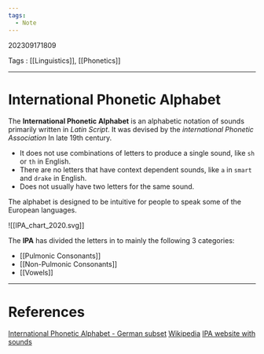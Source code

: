 ```yaml
---
tags:
  - Note
---
```

202309171809

Tags : [[Linguistics]], [[Phonetics]]

---
# International Phonetic Alphabet
The **International Phonetic Alphabet** is an alphabetic notation of sounds primarily written in _Latin Script_. It was devised by the *international Phonetic Association* In late 19th century.
- It does not use combinations of letters to produce a single sound, like `sh` or `th` in English.
- There are no letters that have context dependent sounds, like `a` in `smart` and `drake` in English.
- Does not usually have two letters for the same sound.

The alphabet is designed to be intuitive for people to speak some of the European languages.

![[IPA_chart_2020.svg]]

The **IPA** has divided the letters in to mainly the following 3 categories:
- [[Pulmonic Consonants]]
- [[Non-Pulmonic Consonants]]
- [[Vowels]]

---
# References
[International Phonetic Alphabet - German subset](https://en.wikipedia.org/wiki/Help:IPA/Standard_German?useskin=vector)
[Wikipedia](https://en.wikipedia.org/wiki/International_Phonetic_Alphabet?useskin=vector)
[IPA website with sounds](https://www.internationalphoneticalphabet.org/ipa-sounds/ipa-chart-with-sounds/)